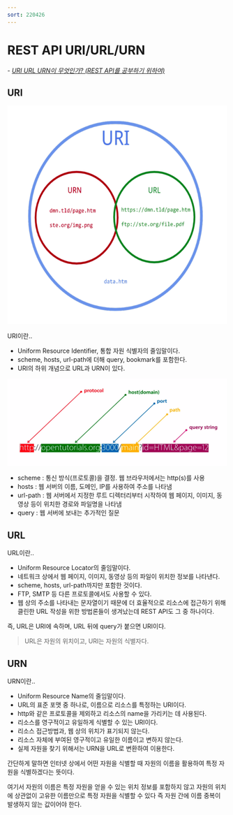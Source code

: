 ```yaml
---
sort: 220426
---
```


# REST API URI/URL/URN

*- [URI URL URN이 무엇인가? (REST API를 공부하기 위하여)](https://backhero.tistory.com/7)*

## URI

<img src="uri.png"  width="600" height="500">

URI이란..

* Uniform Resource Identifier, 통합 자원 식별자의 줄임말이다.
* scheme, hosts, url-path에 더해 query, bookmark를 포함한다.
* URI의 하위 개념으로 URL과 URN이 있다.

<img src="uri2.png"  width="600" height="200">

* scheme : 통신 방식(프로토콜)을 결정. 웹 브라우저에서는 http(s)를 사용
* hosts : 웹 서버의 이름, 도메인, IP를 사용하여 주소를 나타냄
* url-path : 웹 서버에서 지정한 루트 디렉터리부터 시작하여 웹 페이지, 이미지, 동영상 등이 위치한 경로와 파일명을 나타냄
* query : 웹 서버에 보내는 추가적인 질문

## URL

URL이란..

* Uniform Resource Locator의 줄임말이다.
* 네트워크 상에서 웹 페이지, 이미지, 동영상 등의 파일이 위치한 정보를 나타낸다.
* scheme, hosts, url-path까지만 포함한 것이다.
* FTP, SMTP 등 다른 프로토콜에서도 사용할 수 있다.
* 웹 상의 주소를 나타내는 문자열이기 때문에 더 효율적으로 리소스에 접근하기 위해 클린한 URL 작성을 위한 방법론들이 생겨났는데 REST API도 그 중 하나이다.

즉, URL은 URI에 속하며, URL 뒤에 query가 붙으면 URI이다.

> URL은 자원의 위치이고, URI는 자원의 식별자다.

## URN

URN이란..

* Uniform Resource Name의 줄임말이다.
* URL의 표준 포맷 중 하나로, 이름으로 리소스를 특정하는 URI이다.
* http와 같은 프로토콜을 제외하고 리소스의 name을 가리키는 데 사용된다.
* 리소스를 영구적이고 유일하게 식별할 수 있는 URI이다.
* 리소스 접근방법과, 웹 상의 위치가 표기되지 않는다.
* 리소스 자체에 부여된 영구적이고 유일한 이름이고 변하지 않는다.
* 실제 자원을 찾기 위해서는 URN을 URL로 변환하여 이용한다.

간단하게 말하면 인터넷 상에서 어떤 자원을 식별할 때 자원의 이름을 활용하여 특정 자원을 식별하겠다는 뜻이다.

여기서 자원의 이름은 특정 자원을 얻을 수 있는 위치 정보를 포함하지 않고 자원의 위치에 상관없이 고유한 이름만으로 특정 자원을 식별할 수 있다 즉 자원 간에 이름 중복이 발생하지 않는 값이어야 한다.
